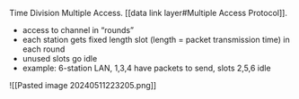 Time Division Multiple Access. [[data link layer#Multiple Access Protocol]].

- access to channel in “rounds”
- each station gets fixed length slot (length = packet transmission
time) in each round
- unused slots go idle
- example: 6-station LAN, 1,3,4 have packets to send, slots 2,5,6 idle

![[Pasted image 20240511223205.png]]
